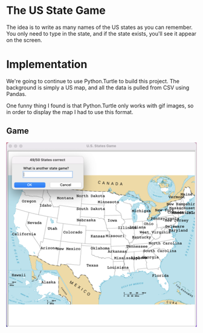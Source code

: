 # The US State Game

The idea is to write as many names of the US states as you can remember.
You only need to type in the state, and if the state exists, you'll see
it appear on the screen.


# Implementation

We're going to continue to use Python.Turtle to build this project. The
background is simply a US map, and all the data is pulled from CSV using
Pandas.

One funny thing I found is that Python.Turtle only works with gif images,
so in order to display the map I had to use this format.


## Game
![alt text](https://github.com/dbgoytia/algorithms/blob/0fd9decaf9ce4035dc17a6da64a85aed40ab29ef/pro-bootcamp/028_us_states_game/us-states-game.png)
